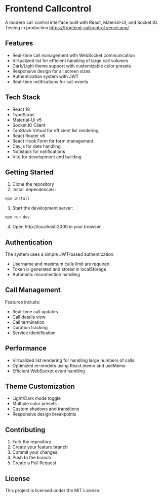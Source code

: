 # Frontend Callcontrol

A modern call control interface built with React, Material-UI, and Socket.IO.
Testing in production https://frontend-callcontrol.vercel.app/

## Features

- Real-time call management with WebSocket communication
- Virtualized list for efficient handling of large call volumes
- Dark/Light theme support with customizable color presets
- Responsive design for all screen sizes
- Authentication system with JWT
- Real-time notifications for call events

## Tech Stack

- React 18
- TypeScript
- Material-UI v5
- Socket.IO Client
- TanStack Virtual for efficient list rendering
- React Router v6
- React Hook Form for form management
- Day.js for date handling
- Notistack for notifications
- Vite for development and building

## Getting Started

1. Clone the repository
2. Install dependencies:

```bash
npm install
```

3. Start the development server:

```bash
npm run dev
```

4. Open http://localhost:3000 in your browser

## Authentication

The system uses a simple JWT-based authentication:

- Username and maximum calls limit are required
- Token is generated and stored in localStorage
- Automatic reconnection handling

## Call Management

Features include:

- Real-time call updates
- Call details view
- Call termination
- Duration tracking
- Service identification

## Performance

- Virtualized list rendering for handling large numbers of calls
- Optimized re-renders using React.memo and useMemo
- Efficient WebSocket event handling

## Theme Customization

- Light/Dark mode toggle
- Multiple color presets
- Custom shadows and transitions
- Responsive design breakpoints

## Contributing

1. Fork the repository
2. Create your feature branch
3. Commit your changes
4. Push to the branch
5. Create a Pull Request

## License

This project is licensed under the MIT License.
